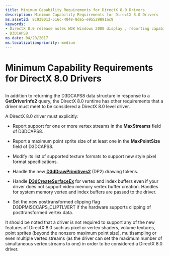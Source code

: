 ```yaml
---
title: Minimum Capability Requirements for DirectX 8.0 Drivers
description: Minimum Capability Requirements for DirectX 8.0 Drivers
ms.assetid: 8c939013-516c-4048-8de5-e95529891ac9
keywords:
- DirectX 8.0 release notes WDK Windows 2000 display , reporting capabilities
- D3DCAPS8
ms.date: 04/20/2017
ms.localizationpriority: medium
---
```


# Minimum Capability Requirements for DirectX 8.0 Drivers


## <span id="ddk_minimum_capability_requirements_for_directx_8_0_drivers_gg"></span><span id="DDK_MINIMUM_CAPABILITY_REQUIREMENTS_FOR_DIRECTX_8_0_DRIVERS_GG"></span>


In addition to returning the D3DCAPS8 data structure in response to a **GetDriverInfo2** query, the DirectX 8.0 runtime has other requirements that a driver must meet to be considered a DirectX 8.0 level driver.

A DirectX 8.0 driver must explicitly:

-   Report support for one or more vertex streams in the **MaxStreams** field of D3DCAPS8.

-   Report a maximum point sprite size of at least one in the **MaxPointSize** field of D3DCAPS8.

-   Modify its list of supported texture formats to support new style pixel format specifications.

-   Handle the new [**D3dDrawPrimitives2**](/windows-hardware/drivers/ddi/d3dhal/nc-d3dhal-lpd3dhal_drawprimitives2cb) (DP2) drawing tokens.

-   Handle [**D3dCreateSurfaceEx**](/windows/desktop/api/ddrawint/nc-ddrawint-pdd_createsurfaceex) for vertex and index buffers even if your driver does not support video memory vertex buffer creation. Handles for system memory vertex and index buffers are passed to the driver.

-   Set the new posttransformed clipping flag D3DPMISCCAPS\_CLIPTLVERT if the hardware supports clipping of posttransformed vertex data.

It should be noted that a driver is not required to support any of the new features of DirectX 8.0 such as pixel or vertex shaders, volume textures, point sprites (beyond the nonzero maximum point size), multisampling or even multiple vertex streams (as the driver can set the maximum number of simultaneous vertex streams to one) in order to be considered a DirectX 8.0 driver.

 

